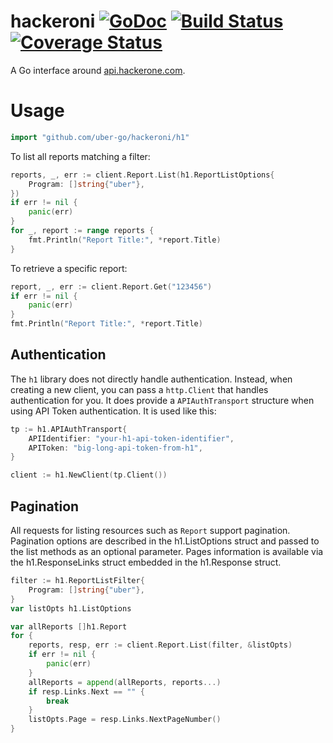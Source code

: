 hackeroni [![GoDoc][doc-img]][doc] [![Build Status][ci-img]][ci] [![Coverage Status][cov-img]][cov]
======
A Go interface around [api.hackerone.com](https://api.hackerone.com/).

# Usage
```go
import "github.com/uber-go/hackeroni/h1"
```

To list all reports matching a filter:
```go
reports, _, err := client.Report.List(h1.ReportListOptions{
	Program: []string{"uber"},
})
if err != nil {
	panic(err)
}
for _, report := range reports {
	fmt.Println("Report Title:", *report.Title)
}
```

To retrieve a specific report:
```go
report, _, err := client.Report.Get("123456")
if err != nil {
	panic(err)
}
fmt.Println("Report Title:", *report.Title)
```

## Authentication
The `h1` library does not directly handle authentication. Instead, when creating a new client, you can pass a `http.Client` that handles authentication for you. It does provide a `APIAuthTransport` structure when using API Token authentication. It is used like this:
```go
tp := h1.APIAuthTransport{
	APIIdentifier: "your-h1-api-token-identifier",
	APIToken: "big-long-api-token-from-h1",
}

client := h1.NewClient(tp.Client())
```

## Pagination
All requests for listing resources such as `Report` support pagination. Pagination options are described in the h1.ListOptions struct and passed to the list methods as an optional parameter. Pages information is available via the h1.ResponseLinks struct embedded in the h1.Response struct.
```go
filter := h1.ReportListFilter{
	Program: []string{"uber"},
}
var listOpts h1.ListOptions

var allReports []h1.Report
for {
	reports, resp, err := client.Report.List(filter, &listOpts)
	if err != nil {
		panic(err)
	}
	allReports = append(allReports, reports...)
	if resp.Links.Next == "" {
		break
	}
	listOpts.Page = resp.Links.NextPageNumber()
}
```

[doc-img]: https://godoc.org/github.com/uber-go/hackeroni/h1?status.svg
[doc]: https://godoc.org/github.com/uber-go/hackeroni/h1
[ci-img]: https://travis-ci.org/uber-go/hackeroni.svg?branch=master
[ci]: https://travis-ci.org/uber-go/hackeroni
[cov-img]: https://coveralls.io/repos/github/uber-go/hackeroni/badge.svg?branch=master&
[cov]: https://coveralls.io/github/uber-go/hackeroni?branch=master
